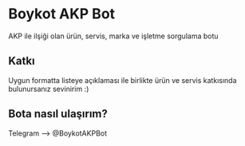 # Boykot AKP Bot

AKP ile ilşiği olan ürün, servis, marka ve işletme sorgulama botu

Katkı
-
Uygun formatta listeye açıklaması ile birlikte ürün ve servis katkısında bulunursanız sevinirim :)

Bota nasıl ulaşırım?
-
Telegram --> @BoykotAKPBot
